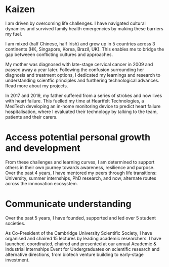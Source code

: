 # Kaizen
I am driven by overcoming life challenges. I have navigated cultural dynamics and survived family health emergencies by making these barriers my fuel. 

I am mixed (half Chinese, half Irish) and grew up in 5 countries across 3 continents (HK, Singapore, Korea, Brazil, UK). This enables me to bridge the gap betweeen conflicting cultures and approaches. 

My mother was diagnosed with late-stage cervical cancer in 2009 and passed away a year later. Following the confusion surrounding her diagnosis and treatment options, I dedicated my learnings and research to understanding scientfic principles and furthering technological advances. Read more about my projects.

In 2017 and 2019, my father suffered from a series of strokes and now lives with heart failure. This fuelled my time at Heartfelt Technologies, a MedTech developing an in-home monitoring device to predict heart failure hospitalisation, where I evaluated their technology by talking to the team, patients and their carers.

# Access potential personal growth and development 

From these challenges and learning curves, I am determined to support others in their own journey towards awareness, resilience and purpose. Over the past 4 years, I have mentored my peers through life transitions: University, summer internships, PhD research, and now, alternate routes across the innnovation ecosystem. 
 
# Communicate understanding
Over the past 5 years, I have founded, supported and led over 5 student societies.

As Co-President of the Cambridge University Scientific Society, I have organised and chaired 15 lectures by leading academic researchers. I have launched, coordinated, chaired and presented at our annual Academic & Industrial Internships Event for Undergraduates on scientific research and alternative directions, from biotech venture building to early-stage investment.
